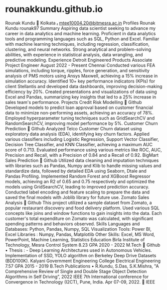# rounakkundu.github.io

Rounak Kundu
 Kolkata  mtee10004.20@bitmesra.ac.in
Profiles Rounak Kundu rounak97
Summary Aspiring data scientist seeking to advance my career in data analytics and machine
learning. Proficient in data analytics tools and programming languages such as SQL, Python
and Excel. Familiar with machine learning techniques, including regression, classification,
clustering, and neural networks. Strong analytical and problem-solving abilities, with
experience in statistical analysis, data wrangling, and predictive modeling.
Experience Detroit Engineered Products
Associate Project Engineer
August 2022 - Present
Chennai
Conducted various FEA simulations, including torque, ripples, force generation, and
sensitivity analysis of PMS motors using Ansys Maxwell, achieving a 15% increase in
simulation accuracy.
Identified 10+ key performance indicators (KPIs) for client Stellantis and developed
data dashboards, improving decision-making efficiency by 20%.
Created presentations and visualizations of data using Excel and Pandas, summarizing
key insights that led to a 25% increase in sales team's performance.
Projects Credit Risk Modelling
 Github
Developed models to predict loan approval based on customer financial data to
minimize non-performing assets, achieving an accuracy of 78%.
Employed hyperparameter tuning techniques such as GridSearchCV and
RandomSearchCV, improving model performance by 5%.
Customer Churn Prediction
 Github
Analyzed Telco Customer Churn dataset using exploratory data analysis (EDA),
identifying key churn factors.
Applied various classifiers including Logistic Regression, Support Vector Classifier,
Decision Tree Classifier, and KNN Classifier, achieving a maximum AUC score of 0.713.
Evaluated performance using various metrics like ROC, AUC, Precision and Recall, with
a Precision of 0.84 and a Recall of 0.92.
BigMart Sales Prediction
 Github
Utilized data cleaning and imputation techniques with libraries such as Pandas,
Numpy and Klib to handle missing values and standardize data, followed by detailed
EDA using Seaborn, Dtale and Pandas Profiling.
Implemented Random Forest and XGBoost Regressor models, achieving an R2 of 0.65
and 0.75 respectively and optimized the models using GridSearchCV, leading to
improved prediction accuracy.
Conducted label encoding and feature scaling to prepare the data and saved the final
models with Joblib library for future use.
Zomato Sales Analysis
 Github
This project utilized a sample dataset from Zomato, a popular restaurant discovery
and food delivery platform. Used various SQL concepts like joins and window functions
to gain insights into the data.
Each customer's total expenditure on Zomato was calculated, with significant
spending patterns and behaviors observed.
Skills Languages and Databases: Python, Pandas, Numpy, SQL
Visualization Tools: Power BI, Excel
Libraries : Numpy, Pandas, Matplotlib
Other Skills: Excel, MS Word, PowerPoint, Machine Learning, Statistics
Education Birla Institute of Technology, Mesra
Control System
8.23 GPA
2020 - 2022
M.Tech
 Github
• Thesis : - Deep Learning Architectures used in Autonomous Vehicles. Implementation of
SSD, YOLO algorithm on Berkeley Deep Drive Datasets (BDD100K).
Kalyani Government Engineering College
Electrical Engineering
7.57 GPA
2015 - 2019
B.Tech
Publications • R.Kundu, S.Das, S.K.Mishra, "A Comprehensive Review of Single and Double Stage Object
Detection Algorithms in Self Driving”, 2022 IEEE 7th International conference for
Convergence in Technology (I2CT), Pune, India. Apr 07-09, 2022.
 IEEE
